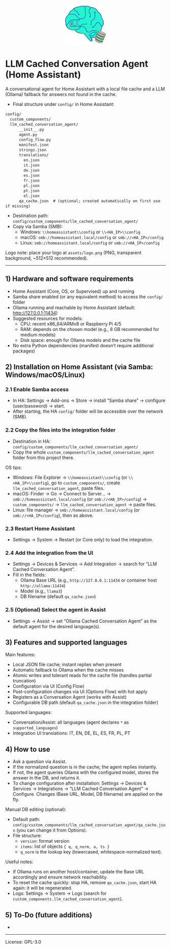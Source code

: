<p align="center">
  <img src="assets/logo.png" alt="LLM Cached Conversation Agent logo" width="128" height="128" />
</p>

# LLM Cached Conversation Agent (Home Assistant)

A conversational agent for Home Assistant with a local file cache and a LLM (Ollama) fallback for answers not found in the cache.

- Final structure under `config/` in Home Assistant:

```
config/
  custom_components/
  llm_cached_conversation_agent/
      __init__.py
      agent.py
      config_flow.py
      manifest.json
      strings.json
      translations/
        en.json
        it.json
        de.json
        es.json
        fr.json
        pl.json
        pt.json
        el.json
      qa_cache.json  # (optional; created automatically on first use if missing)
```

- Destination path: `config/custom_components/llm_cached_conversation_agent/`
- Copy via Samba (SMB):
  - Windows: `\\homeassistant\\config` or `\\<HA_IP>\\config`
  - macOS: `smb://homeassistant.local/config` or `smb://<HA_IP>/config`
  - Linux: `smb://homeassistant.local/config` or `smb://<HA_IP>/config`

Logo note: place your logo at `assets/logo.png` (PNG, transparent background, ~512×512 recommended).

---

## 1) Hardware and software requirements

- Home Assistant (Core, OS, or Supervised) up and running
- Samba share enabled (or any equivalent method) to access the `config/` folder
- Ollama running and reachable by Home Assistant (default: http://127.0.0.1:11434)
- Suggested resources for models:
  - CPU: recent x86_64/ARMv8 or Raspberry Pi 4/5
  - RAM: depends on the chosen model (e.g., 8 GB recommended for medium models)
  - Disk space: enough for Ollama models and the cache file
- No extra Python dependencies (manifest doesn’t require additional packages)

## 2) Installation on Home Assistant (via Samba: Windows/macOS/Linux)

### 2.1 Enable Samba access
- In HA: Settings → Add-ons → Store → install “Samba share” → configure (user/password) → start.
- After starting, the HA `config/` folder will be accessible over the network (SMB).

### 2.2 Copy the files into the integration folder
- Destination in HA: `config/custom_components/llm_cached_conversation_agent/`
- Copy the whole `custom_components/llm_cached_conversation_agent` folder from this project there.

OS tips:
- Windows: File Explorer → `\\homeassistant\\config` (or `\\<HA_IP>\\config`), go to `custom_components/`, create `llm_cached_conversation_agent`, paste files.
- macOS: Finder → Go → Connect to Server… → `smb://homeassistant.local/config` (or `smb://<HA_IP>/config`) → `custom_components/` → `llm_cached_conversation_agent` → paste files.
- Linux: file manager → `smb://homeassistant.local/config` (or `smb://<HA_IP>/config`), then as above.

### 2.3 Restart Home Assistant
- Settings → System → Restart (or Core only) to load the integration.

### 2.4 Add the integration from the UI
- Settings → Devices & Services → Add Integration → search for “LLM Cached Conversation Agent”.
- Fill in the fields:
  - Ollama Base URL (e.g., `http://127.0.0.1:11434` or container host `http://ollama:11434`)
  - Model (e.g., `llama3`)
  - DB filename (default `qa_cache.json`)

### 2.5 (Optional) Select the agent in Assist
- Settings → Assist → set “Ollama Cached Conversation Agent” as the default agent for the desired language(s).

## 3) Features and supported languages

Main features:
- Local JSON file cache; instant replies when present
- Automatic fallback to Ollama when the cache misses
- Atomic writes and tolerant reads for the cache file (handles partial truncation)
- Configuration via UI (Config Flow)
- Post-configuration changes via UI (Options Flow) with hot apply
- Registers as a Conversation Agent (works with Assist)
- Configurable DB path (default `qa_cache.json` in the integration folder)

Supported languages:
- Conversation/Assist: all languages (agent declares `*` as `supported_languages`)
- Integration UI translations: IT, EN, DE, EL, ES, FR, PL, PT

## 4) How to use

- Ask a question via Assist.
- If the normalized question is in the cache, the agent replies instantly.
- If not, the agent queries Ollama with the configured model, stores the answer in the DB, and returns it.
- To change configuration after installation: Settings → Devices & Services → Integrations → “LLM Cached Conversation Agent” → Configure. Changes (Base URL, Model, DB filename) are applied on the fly.

Manual DB editing (optional):
- Default path: `config/custom_components/llm_cached_conversation_agent/qa_cache.json` (you can change it from Options).
- File structure:
  - `version`: format version
  - `items`: list of objects `{ q, q_norm, a, ts }`
  - `q_norm` is the lookup key (lowercased, whitespace-normalized text).

Useful notes:
- If Ollama runs on another host/container, update the Base URL accordingly and ensure network reachability.
- To reset the cache quickly: stop HA, remove `qa_cache.json`, start HA again: it will be regenerated.
- Logs: Settings → System → Logs (search for `custom_components.llm_cached_conversation_agent`).

## 5) To‑Do (future additions)

- 

---

License: GPL-3.0
